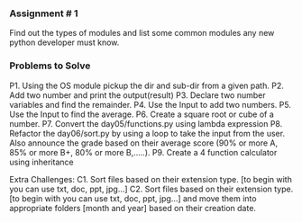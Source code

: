 ### Assignment # 1
Find out the types of modules and list some common modules any new python developer must know.


### Problems to Solve
P1. Using the OS module pickup the dir and sub-dir from a given path.
P2. Add two number and print the output(result)
P3. Declare two number variables and find the remainder.
P4. Use the Input to add two numbers.
P5. Use the Input to find the average.
P6. Create a square root or cube of a number.
P7. Convert the day05/functions.py using lambda expression
P8. Refactor the day06/sort.py by using a loop to take the input from the user. Also announce the grade based on their average score (90% or more A, 85% or more B+, 80% or more B,.....). 
P9. Create a 4 function calculator using inheritance

Extra Challenges: 
C1. Sort files based on their extension type. [to begin with you can use txt, doc, ppt, jpg...] 
C2. Sort files based on their extension type. [to begin with you can use txt, doc, ppt, jpg...] and move them into appropriate folders [month and year] based on their creation date.


